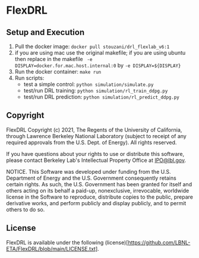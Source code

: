 # FlexDRL

## Setup and Execution

1. Pull the docker image: ``docker pull stouzani/drl_flexlab_v6:1``
2. if you are using mac use the original makefile; if you are using ubuntu then replace in the makefile `` -e DISPLAY=docker.for.mac.host.internal:0`` by `` -e DISPLAY=${DISPLAY} ``
3. Run the docker container: ``make run``
4. Run scripts:
    * test a simple control: ``python simulation/simulate.py``
    * test/run DRL training: ``python simulation/rl_train_ddpg.py``
    * test/run DRL prediction: ``python simulation/rl_predict_ddpg.py``

## Copyright

FlexDRL Copyright (c) 2021, The Regents of the University of California,
through Lawrence Berkeley National Laboratory (subject to receipt of
any required approvals from the U.S. Dept. of Energy). All rights reserved.

If you have questions about your rights to use or distribute this software,
please contact Berkeley Lab's Intellectual Property Office at
IPO@lbl.gov.

NOTICE.  This Software was developed under funding from the U.S. Department
of Energy and the U.S. Government consequently retains certain rights.  As
such, the U.S. Government has been granted for itself and others acting on
its behalf a paid-up, nonexclusive, irrevocable, worldwide license in the
Software to reproduce, distribute copies to the public, prepare derivative 
works, and perform publicly and display publicly, and to permit others to do so.


## License

FlexDRL is available under the following (license)[https://github.com/LBNL-ETA/FlexDRL/blob/main/LICENSE.txt].